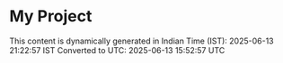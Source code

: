 # My Project

This content is dynamically generated in Indian Time (IST): 2025-06-13 21:22:57 IST
Converted to UTC: 2025-06-13 15:52:57 UTC
